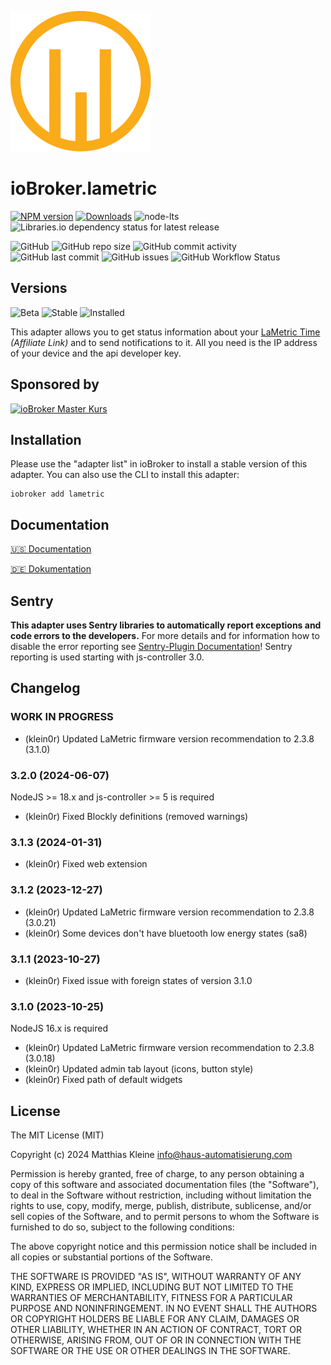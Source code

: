 ![Logo](admin/lametric.png)

# ioBroker.lametric

[![NPM version](https://img.shields.io/npm/v/iobroker.lametric?style=flat-square)](https://www.npmjs.com/package/iobroker.lametric)
[![Downloads](https://img.shields.io/npm/dm/iobroker.lametric?label=npm%20downloads&style=flat-square)](https://www.npmjs.com/package/iobroker.lametric)
![node-lts](https://img.shields.io/node/v-lts/iobroker.lametric?style=flat-square)
![Libraries.io dependency status for latest release](https://img.shields.io/librariesio/release/npm/iobroker.lametric?label=npm%20dependencies&style=flat-square)

![GitHub](https://img.shields.io/github/license/klein0r/iobroker.lametric?style=flat-square)
![GitHub repo size](https://img.shields.io/github/repo-size/klein0r/iobroker.lametric?logo=github&style=flat-square)
![GitHub commit activity](https://img.shields.io/github/commit-activity/m/klein0r/iobroker.lametric?logo=github&style=flat-square)
![GitHub last commit](https://img.shields.io/github/last-commit/klein0r/iobroker.lametric?logo=github&style=flat-square)
![GitHub issues](https://img.shields.io/github/issues/klein0r/iobroker.lametric?logo=github&style=flat-square)
![GitHub Workflow Status](https://img.shields.io/github/actions/workflow/status/klein0r/iobroker.lametric/test-and-release.yml?branch=master&logo=github&style=flat-square)

## Versions

![Beta](https://img.shields.io/npm/v/iobroker.lametric.svg?color=red&label=beta)
![Stable](http://iobroker.live/badges/lametric-stable.svg)
![Installed](http://iobroker.live/badges/lametric-installed.svg)

This adapter allows you to get status information about your [LaMetric Time](https://haus-auto.com/p/amz/LaMetricTime) *(Affiliate Link)* and to send notifications to it.
All you need is the IP address of your device and the api developer key.

## Sponsored by

[![ioBroker Master Kurs](https://haus-automatisierung.com/images/ads/ioBroker-Kurs.png?2024)](https://haus-automatisierung.com/iobroker-kurs/?refid=iobroker-lametric)

## Installation

Please use the "adapter list" in ioBroker to install a stable version of this adapter. You can also use the CLI to install this adapter:

```
iobroker add lametric
```

## Documentation

[🇺🇸 Documentation](./docs/en/README.md)

[🇩🇪 Dokumentation](./docs/de/README.md)

## Sentry

**This adapter uses Sentry libraries to automatically report exceptions and code errors to the developers.** For more details and for information how to disable the error reporting see [Sentry-Plugin Documentation](https://github.com/ioBroker/plugin-sentry#plugin-sentry)! Sentry reporting is used starting with js-controller 3.0.

## Changelog

<!--
  Placeholder for the next version (at the beginning of the line):
  ### **WORK IN PROGRESS**
-->
### **WORK IN PROGRESS**
* (klein0r) Updated LaMetric firmware version recommendation to 2.3.8 (3.1.0)

### 3.2.0 (2024-06-07)

NodeJS >= 18.x and js-controller >= 5 is required

* (klein0r) Fixed Blockly definitions (removed warnings)

### 3.1.3 (2024-01-31)

* (klein0r) Fixed web extension

### 3.1.2 (2023-12-27)

* (klein0r) Updated LaMetric firmware version recommendation to 2.3.8 (3.0.21)
* (klein0r) Some devices don't have bluetooth low energy states (sa8)

### 3.1.1 (2023-10-27)

* (klein0r) Fixed issue with foreign states of version 3.1.0

### 3.1.0 (2023-10-25)

NodeJS 16.x is required

* (klein0r) Updated LaMetric firmware version recommendation to 2.3.8 (3.0.18)
* (klein0r) Updated admin tab layout (icons, button style)
* (klein0r) Fixed path of default widgets

## License

The MIT License (MIT)

Copyright (c) 2024 Matthias Kleine <info@haus-automatisierung.com>

Permission is hereby granted, free of charge, to any person obtaining a copy
of this software and associated documentation files (the "Software"), to deal
in the Software without restriction, including without limitation the rights
to use, copy, modify, merge, publish, distribute, sublicense, and/or sell
copies of the Software, and to permit persons to whom the Software is
furnished to do so, subject to the following conditions:

The above copyright notice and this permission notice shall be included in
all copies or substantial portions of the Software.

THE SOFTWARE IS PROVIDED "AS IS", WITHOUT WARRANTY OF ANY KIND, EXPRESS OR
IMPLIED, INCLUDING BUT NOT LIMITED TO THE WARRANTIES OF MERCHANTABILITY,
FITNESS FOR A PARTICULAR PURPOSE AND NONINFRINGEMENT. IN NO EVENT SHALL THE
AUTHORS OR COPYRIGHT HOLDERS BE LIABLE FOR ANY CLAIM, DAMAGES OR OTHER
LIABILITY, WHETHER IN AN ACTION OF CONTRACT, TORT OR OTHERWISE, ARISING FROM,
OUT OF OR IN CONNECTION WITH THE SOFTWARE OR THE USE OR OTHER DEALINGS IN
THE SOFTWARE.
